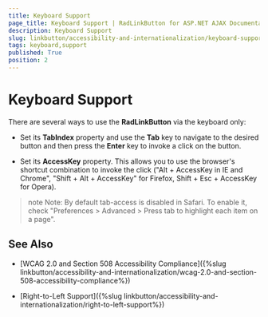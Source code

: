 ```yaml
---
title: Keyboard Support
page_title: Keyboard Support | RadLinkButton for ASP.NET AJAX Documentation
description: Keyboard Support
slug: linkbutton/accessibility-and-internationalization/keyboard-support
tags: keyboard,support
published: True
position: 2
---
```


# Keyboard Support

There are several ways to use the **RadLinkButton** via the keyboard only:

* Set its **TabIndex** property and use the **Tab** key to navigate to the desired button and then press the **Enter** key to invoke a click on the button.

* Set its **AccessKey** property. This allows you to use the browser's shortcut combination to invoke the click ("Alt + AccessKey in IE and Chrome", "Shift + Alt + AccessKey" for Firefox, Shift + Esc + AccessKey for Opera).

>note Note: By default tab-access is disabled in Safari. To enable it, check "Preferences > Advanced > Press tab to highlight each item on a page".

## See Also

 * [WCAG 2.0 and Section 508 Accessibility Compliance]({%slug linkbutton/accessibility-and-internationalization/wcag-2.0-and-section-508-accessibility-compliance%})

 * [Right-to-Left Support]({%slug linkbutton/accessibility-and-internationalization/right-to-left-support%})
